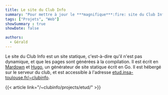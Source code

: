 ```yaml
---
title: Le site du Club Info
summary: "Pour mettre à jour le ***magnifique***:fire: site du Club Info"
tags: ["Projets", "Web"]
showSummary : true
showDate: false

authors:
  - Gérald
---
```


Le site du Club Info est un site statique, c'est-à-dire qu'il n'est pas dynamique, et que les pages sont générées à la compilation. Il est écrit en [Mardown](https://fr.wikipedia.org/wiki/Markdown) et [Hugo](https://gohugo.io/), un générateur de site statique écrit en Go. Il est hébergé sur le serveur du club, et est accessible à l'adresse [etud.insa-toulouse.fr/~clubinfo](https://etud.insa-toulouse.fr/~clubinfo).

{{< article link="/~clubinfo/projects/etud/" >}}